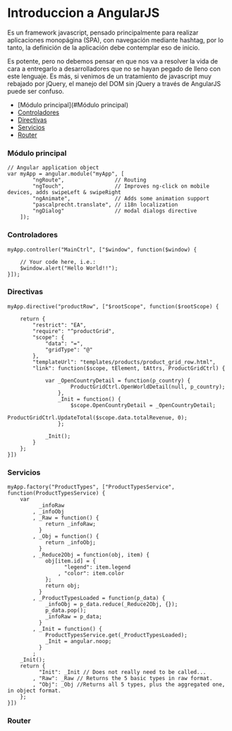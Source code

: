 # Introduccion a AngularJS

Es un framework javascript, pensado principalmente para realizar aplicaciones monopágina (SPA), con navegación mediante hashtag, por lo tanto, la definición de la aplicación debe contemplar eso de inicio.

Es potente, pero no debemos pensar en que nos va a resolver la vida de cara a entregarlo a desarrolladores que no se hayan pegado de lleno con este lenguaje. Es más, si venimos de un tratamiento de javascript muy rebajado por jQuery, el manejo del DOM sin jQuery a través de AngularJS puede ser confuso.

* [Módulo principal](#Módulo principal)
* [Controladores](#controladores)
* [Directivas](#directivas)
* [Servicios](#servicios)
* [Router](#router)


### Módulo principal
```
// Angular application object
var myApp = angular.module("myApp", [
		"ngRoute",                // Routing
		"ngTouch",                // Improves ng-click on mobile devices, adds swipeLeft & swipeRight
		"ngAnimate",              // Adds some animation support
		"pascalprecht.translate", // i18n localization
		"ngDialog"                // modal dialogs directive
	]);
```

### Controladores

```
myApp.controller("MainCtrl", ["$window", function($window) {

	// Your code here, i.e.:
	$window.alert("Hello World!!");
}]);
```

### Directivas
```
myApp.directive("productRow", ["$rootScope", function($rootScope) {

	return {
		"restrict": "EA",
		"require": "^productGrid",
		"scope": {
			"data": "=",
			"gridType": "@"
		},
		"templateUrl": "templates/products/product_grid_row.html",
		"link": function($scope, tElement, tAttrs, ProductGridCtrl) {

			var _OpenCountryDetail = function(p_country) {
					ProductGridCtrl.OpenWorldDetail(null, p_country);
				},
				_Init = function() {
					$scope.OpenCountryDetail = _OpenCountryDetail;
					ProductGridCtrl.UpdateTotal($scope.data.totalRevenue, 0);
				};

			_Init();
		}
	};
}])
```
### Servicios
```
myApp.factory("ProductTypes", ["ProductTypesService", function(ProductTypesService) {
	var
		  _infoRaw
		, _infoObj
		, _Raw = function() {
			return _infoRaw;
		  }
		, _Obj = function() {
			return _infoObj;
		  }
		, _Reduce2Obj = function(obj, item) {
			obj[item.id] = {
				  "legend": item.legend
				, "color": item.color
			};
			return obj;
		  }
		, _ProductTypesLoaded = function(p_data) {
			_infoObj = p_data.reduce(_Reduce2Obj, {});
			p_data.pop();
			_infoRaw = p_data;
		  }
		, _Init = function() {
			ProductTypesService.get(_ProductTypesLoaded);
			_Init = angular.noop;
		  }
		;
	_Init();
	return {
		  "Init": _Init // Does not really need to be called...
		, "Raw": _Raw // Returns the 5 basic types in raw format.
		, "Obj": _Obj //Returns all 5 types, plus the aggregated one, in object format.
	};
}])
```
### Router
